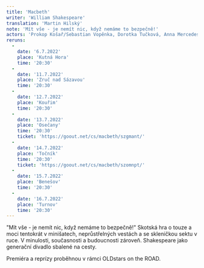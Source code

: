 ```yaml
---
title: 'Macbeth'
writer: 'William Shakespeare'
translation: 'Martin Hilský'
note: 'Mít vše - je nemít nic, když nemáme to bezpečně!'
actors: 'Prokop Košař/Sebastian Vopěnka, Dorotka Tučková, Anna Mercedes Čtvrtníčková, Vilma Vojtíšková, Anna Maria Jarkovská, Theresia Anna Hakenová, Matěj Zahajský, Lukáš Cenker a Jiří Dejl'
reruns:
  -
    date: '6.7.2022'
    place: 'Kutná Hora'
    time: '20:30'
  -
    date: '11.7.2022'
    place: 'Zruč nad Sázavou'
    time: '20:30'
  -
    date: '12.7.2022'
    place: 'Kouřim'
    time: '20:30'
  - 
    date: '13.7.2022'
    place: 'Osečany'
    time: '20:30'
    ticket: 'https://goout.net/cs/macbeth/szgmant/'
  -
    date: '14.7.2022'
    place: 'Točník'
    time: '20:30'
    ticket: 'https://goout.net/cs/macbeth/szomnpt/'
  -
    date: '15.7.2022'
    place: 'Benešov'
    time: '20:30'
  -
    date: '16.7.2022' 
    place: 'Turnov'
    time: '20:30'
---
```

"Mít vše - je nemít nic, když nemáme to bezpečně!"
Skotská hra o touze a moci tentokrát v minišatech, neprůstřelných vestách a se skleničkou sektu v ruce. V minulosti, současnosti a budoucnosti zároveň. Shakespeare jako generační divadlo sbalené na cesty.

Premiéra a reprízy proběhnou v rámci OLDstars on the ROAD.
